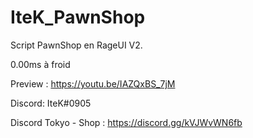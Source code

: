 # IteK_PawnShop

Script PawnShop en RageUI V2.

0.00ms à froid

Preview : https://youtu.be/IAZQxBS_7jM

Discord: IteK#0905

Discord Tokyo - Shop : https://discord.gg/kVJWvWN6fb
